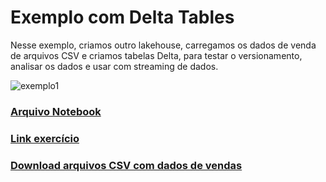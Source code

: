 # Exemplo com Delta Tables

Nesse exemplo, criamos outro lakehouse, carregamos os dados de venda de arquivos CSV e criamos tabelas Delta, para testar o versionamento, analisar os dados e usar com streaming de dados.

![exemplo1]()

### [Arquivo Notebook]()

### [Link exercício](https://microsoftlearning.github.io/mslearn-fabric.pt-br/Instructions/Labs/03-delta-lake.html)

### [Download arquivos CSV com dados de vendas](https://github.com/MicrosoftLearning/dp-data/raw/main/products.csv)